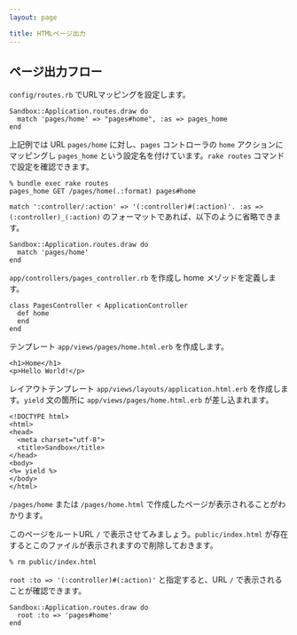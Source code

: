 ```yaml
---
layout: page

title: HTMLページ出力 
---
```


## ページ出力フロー

`config/routes.rb` でURLマッピングを設定します。

    Sandbox::Application.routes.draw do
      match 'pages/home' => "pages#home", :as => pages_home
    end


上記例では URL `pages/home` に対し、`pages` コントローラの `home` アクションにマッピングし `pages_home` という設定名を付けています。`rake routes` コマンドで設定を確認できます。

    % bundle exec rake routes
    pages_home GET /pages/home(.:format) pages#home

`match ':controller/:action' => '(:controller)#(:action)'. :as => (:controller)_(:action)` のフォーマットであれば、以下のように省略できます。

    Sandbox::Application.routes.draw do
      match 'pages/home'
    end

`app/controllers/pages_controller.rb` を作成し home メゾッドを定義します。

    class PagesController < ApplicationController
      def home 
      end
    end

テンプレート `app/views/pages/home.html.erb` を作成します。

    <h1>Home</h1>
    <p>Hello World!</p>

レイアウトテンプレート `app/views/layouts/application.html.erb` を作成します。`yield` 文の箇所に `app/views/pages/home.html.erb` が差し込まれます。

    <!DOCTYPE html>
    <html>
    <head>
      <meta charset="utf-8">
      <title>Sandbox</title>
    </head>
    <body>
    <%= yield %>
    </body>
    </html>

`/pages/home` または `/pages/home.html` で作成したページが表示されることがわかります。

このページをルートURL `/` で表示させてみましょう。`public/index.html` が存在するとこのファイルが表示されますので削除しておきます。 

    % rm public/index.html

`root :to => '(:controller)#(:action)'` と指定すると、URL `/` で表示されることが確認できます。

    Sandbox::Application.routes.draw do
      root :to => 'pages#home' 
    end

